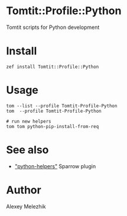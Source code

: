 # Tomtit::Profile::Python

Tomtit scripts for Python development

# Install

    zef install Tomtit::Profile::Python

# Usage

    tom --list --profile Tomtit-Profile-Python
    tom  --profile Tomtit-Profile-Python

    # run new helpers
    tom tom python-pip-install-from-req

# See also

* ["python-helpers"](http://sparrowhub.io/search?q=%22python-helpers%22) Sparrow plugin

# Author

Alexey Melezhik

